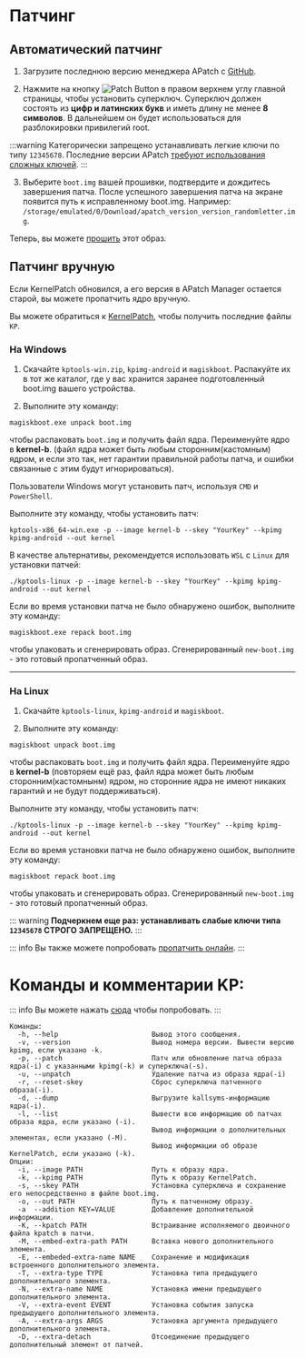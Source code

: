 # Патчинг

## Автоматический патчинг

1. Загрузите последнюю версию менеджера APatch с [GitHub](https://github.com/bmax121/APatch/releases).

2. Нажмите на кнопку ![Patch Button](/PButton.png) в правом верхнем углу главной страницы, чтобы установить суперключ. Суперключ должен состоять из **цифр и латинских букв** и иметь длину не менее **8 символов**. В дальнейшем он будет использоваться для разблокировки привилегий root.

:::warning
Категорически запрещено устанавливать легкие ключи по типу `12345678`. Последние версии APatch [требуют использования сложных ключей](/ru/warn).
:::

3. Выберите `boot.img` вашей прошивки, подтвердите и дождитесь завершения патча. После успешного завершения патча на экране появится путь к исправленному boot.img. Например: `/storage/emulated/0/Download/apatch_version_version_randomletter.img`.

Теперь, вы можете [прошить](/ru/flash) этот образ.

## Патчинг вручную

Если KernelPatch обновился, а его версия в APatch Manager остается старой, вы можете пропатчить ядро вручную.

Вы можете обратиться к [KernelPatch](https://github.com/bmax121/KernelPatch/releases), чтобы получить последние файлы `KP`.

### На Windows

1. Скачайте `kptools-win.zip`, `kpimg-android` и `magiskboot`. Распакуйте их в тот же каталог, где у вас хранится заранее подготовленный boot.img вашего устройства.

2. Выполните эту команду:

```
magiskboot.exe unpack boot.img
```

чтобы распаковать `boot.img` и получить файл ядра. Переименуйте ядро в **kernel-b**. (файл ядра может быть любым сторонним(кастомным) ядром, и если это так, нет гарантии правильной работы патча, и ошибки связанные с этим будут игнорироваться).

Пользователи Windows могут установить патч, используя `CMD` и `PowerShell`.

Выполните эту команду, чтобы установить патч:

```
kptools-x86_64-win.exe -p --image kernel-b --skey "YourKey" --kpimg kpimg-android --out kernel
```

В качестве альтернативы, рекомендуется использовать `WSL` с `Linux` для установки патчей:

```
./kptools-linux -p --image kernel-b --skey "YourKey" --kpimg kpimg-android --out kernel
```

Если во время установки патча не было обнаружено ошибок, выполните эту команду:

```
magiskboot.exe repack boot.img
```

чтобы упаковать и сгенерировать образ. Сгенерированный `new-boot.img` - это готовый пропатченный образ.

---

### На Linux

1. Скачайте `kptools-linux`, `kpimg-android` и `magiskboot`.

2. Выполните эту команду:

```
magiskboot unpack boot.img
```

чтобы распаковать `boot.img` и получить файл ядра. Переименуйте ядро в **kernel-b** (повторяем ещё раз, файл ядра может быть любым сторонним(кастомнынм) ядром, но сторонние ядра не имеют никаких гарантий и не будут поддерживаться).

Выполните эту команду, чтобы установить патч:

```
./kptools-linux -p --image kernel-b --skey "YourKey" --kpimg kpimg-android --out kernel
```

Если во время установки патча не было обнаружено ошибок, выполните эту команду:

```
magiskboot repack boot.img
```

чтобы упаковать и сгенерировать образ. Сгенерированный `new-boot.img` - это готовый пропатченный образ.

::: warning
**Подчеркнем еще раз: устанавливать слабые ключи типа `12345678` СТРОГО ЗАПРЕЩЕНО.**
:::

::: info
Вы также можете попробовать [пропатчить онлайн](https://kernelpatch-on-web.pages.dev/).
:::

# Команды и комментарии KP:

::: info
Вы можете нажать [сюда](https://exame.apatch.top/) чтобы попробовать.
:::

```
Команды:
  -h, --help                       Вывод этого сообщения.
  -v, --version                    Вывод номера версии. Вывести версию kpimg, если указано -k.
  -p, --patch                      Патч или обновление патча образа ядра(-i) с указанными kpimg(-k) и суперключа(-s).
  -u, --unpatch                    Удаление патча из образа ядра(-i)
  -r, --reset-skey                 Сброс суперключа патченного образа(-i).
  -d, --dump                       Выгрузите kallsyms-информацию ядра(-i).
  -l, --list                       Вывести всю информацию об патчах образа ядра, если указано (-i).
                                   Вывод информации о дополнительных элементах, если указано (-M).
                                   Вывод информации об образе KernelPatch, если указано (-k).
Опции:
  -i, --image PATH                 Путь к образу ядра.
  -k, --kpimg PATH                 Путь к образу KernelPatch.
  -s, --skey PATH                  Установка суперключа и сохранение его непосредственно в файле boot.img.
  -o, --out PATH                   Путь к патченному образу.
  -a  --addition KEY=VALUE         Добавление дополнительной информации.
  -K, --kpatch PATH                Встраивание исполняемого двоичного файла kpatch в патчи.
  -M, --embed-extra-path PATH      Вставка нового дополнительного элемента.
  -E, --embeded-extra-name NAME    Сохранение и модификация встроенного дополнительного элемента.
  -T, --extra-type TYPE            Установка типа предыдущего дополнительного элемента.
  -N, --extra-name NAME            Установка имени предыдущего дополнительного элемента.
  -V, --extra-event EVENT          Установка события запуска предыдущего дополнительного элемента.
  -A, --extra-args ARGS            Установка аргумента предыдущего дополнительного элемента.
  -D, --extra-detach               Отсоединение предыдущего дополнительный элемент от патчей.
```
